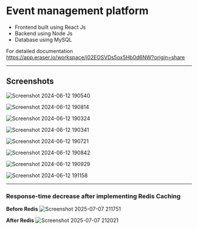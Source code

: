 # Event management platform

-   Frontend built using React Js
-   Backend using Node Js
-   Database using MySQL

For detailed documentation https://app.eraser.io/workspace/j02EOSVDs5ox5Hb0d6NW?origin=share

___
## Screenshots
![Screenshot 2024-06-12 190540](https://github.com/ezio-da-firenze/Assignment/assets/126500974/5b814a09-8ec4-4ab6-880e-091b088fe8cd)


![Screenshot 2024-06-12 190814](https://github.com/ezio-da-firenze/Assignment/assets/126500974/0d212580-b799-483a-9528-b7e9a0e20e7d)


![Screenshot 2024-06-12 190324](https://github.com/ezio-da-firenze/Assignment/assets/126500974/015dcbbf-e001-4d53-8d4b-5e2872e71cf9)


![Screenshot 2024-06-12 190341](https://github.com/ezio-da-firenze/Assignment/assets/126500974/57fb456b-e763-4b07-8b0f-a5f24b9a52b7)


![Screenshot 2024-06-12 190721](https://github.com/ezio-da-firenze/Assignment/assets/126500974/74271b66-127b-410a-9694-992b67785eec)


![Screenshot 2024-06-12 190842](https://github.com/ezio-da-firenze/Assignment/assets/126500974/fa92cf0f-238a-4068-969a-cf220260c453)



![Screenshot 2024-06-12 190929](https://github.com/ezio-da-firenze/Assignment/assets/126500974/ff319d67-cd9b-4e9b-afe1-3eb7aab76c55)


![Screenshot 2024-06-12 191158](https://github.com/ezio-da-firenze/Assignment/assets/126500974/acd6aa52-7786-4341-af58-4d7a68976742)

___

### Response-time decrease after implementing Redis Caching

**Before Redis**
![Screenshot 2025-07-07 211751](https://github.com/user-attachments/assets/01849aa3-030c-4e5f-b0c1-b4f64d3ef9a1)

**After Redis**
![Screenshot 2025-07-07 212021](https://github.com/user-attachments/assets/b6328a34-4eda-4e07-938b-4e3f61fc0741)
